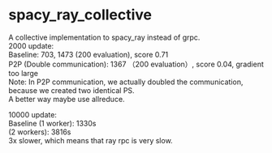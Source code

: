 # spacy_ray_collective
A collective implementation to spacy_ray instead of grpc. <br />
2000 update: <br />
        Baseline: 703, 1473 (200 evaluation), score 0.71 <br />
        P2P (Double communication):          1367 （200 evaluation）, score 0.04, gradient too large <br />
        Note: In P2P communication, we actually doubled the communication, because we created two identical PS. <br />
              A better way maybe use allreduce.
              
10000 update: <br />
        Baseline (1 worker): 1330s <br />
                 (2 workers): 3816s <br />
        3x slower, which means that ray rpc is very slow. <br />
